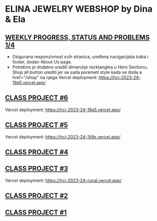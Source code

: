 # ELINA JEWELRY WEBSHOP by Dina & Ela

## [WEEKLY PROGRESS, STATUS AND PROBLEMS 1/4](https://github.com/DinaVrandecic/HCI-2023-24/tree/main/semester-project)
- Osigurana responzivnost svih stranica, uređena navigacijska traka i footer, dodan About Us page.
- Potrebno je dodatno urediti dimenzije recktanglea u Hero Sectionu, Shop all button urediti jer se sada poremeti style kada se doda a href="/shop" na njega
Vercel deployment: https://hci-2023-24-19a5.vercel.app/ 
## [CLASS PROJECT #6](https://github.com/DinaVrandecic/HCI-2023-24/tree/main/class-projects/class-project-5)
Vercel deployment: https://hci-2023-24-19a5.vercel.app/
## [CLASS PROJECT #5](https://github.com/DinaVrandecic/HCI-2023-24/tree/main/class-projects/class-project-6)
Vercel deployment: https://hci-2023-24-3t9x.vercel.app/
## [CLASS PROJECT #4](https://github.com/DinaVrandecic/HCI-2023-24/tree/main/class-projects/class-project-4)
## [CLASS PROJECT #3](https://github.com/DinaVrandecic/HCI-2023-24/tree/main/class-projects/class-project-3/my-app)
Vercel deployment: https://hci-2023-24-coral.vercel.app/
## [CLASS PROJECT #2](https://github.com/DinaVrandecic/HCI-2023-24/tree/main/class-projects/class-project-2)
## [CLASS PROJECT #1](https://github.com/DinaVrandecic/HCI-2023-24/tree/main/class-projects/class-project-1)
